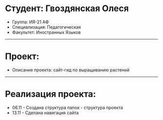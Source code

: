 # Студент: Гвоздянская Олеся
 - Группа: ИЯ-21 АФ
 - Специализация: Педагогическая
 - Факультет: Иностранных Языков
 ---
 # Проект:
 - Описание проекта: сайт-гид по выращиванию растений
 ---
 # Реализация проекта:
 - 06.11 - Создана структура папок - структура проекта
 - 13.11 - Сделана навигация сайта